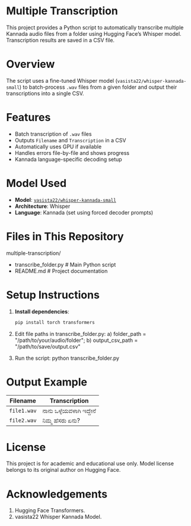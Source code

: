 # Multiple Transcription 
This project provides a Python script to automatically transcribe multiple Kannada audio files from a folder using Hugging Face’s Whisper model. Transcription results are saved in a CSV file.


# Overview
The script uses a fine-tuned Whisper model (`vasista22/whisper-kannada-small`) to batch-process `.wav` files from a given folder and output their transcriptions into a single CSV.


# Features
- Batch transcription of `.wav` files
- Outputs `Filename` and `Transcription` in a CSV
- Automatically uses GPU if available
- Handles errors file-by-file and shows progress
- Kannada language-specific decoding setup


# Model Used
- **Model**: [`vasista22/whisper-kannada-small`](https://huggingface.co/vasista22/whisper-kannada-small)
- **Architecture**: Whisper
- **Language**: Kannada (set using forced decoder prompts)


# Files in This Repository
multiple-transcription/
- transcribe_folder.py # Main Python script
- README.md # Project documentation


# Setup Instructions
1. **Install dependencies**:
   ```bash
   pip install torch transformers

2. Edit file paths in transcribe_folder.py:
   a) folder_path = "/path/to/your/audio/folder";
   b) output_csv_path = "/path/to/save/output.csv"

3. Run the script:
   python transcribe_folder.py


# Output Example
| Filename    | Transcription             |
| ----------- | ------------------------  |
| `file1.wav` | ನಾನು ಒಳ್ಳೆಯವಳಾಗಿ ಇದ್ದೇನೆ  |
| `file2.wav` | ನಿಮ್ಮ ಹೆಸರು ಏನು?         |


# License
  This project is for academic and educational use only.
  Model license belongs to its original author on Hugging Face.


# Acknowledgements
 1. Hugging Face Transformers.
 2. vasista22 Whisper Kannada Model.

